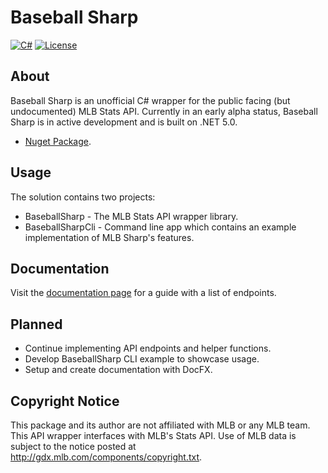 # Baseball Sharp
[![C#](https://img.shields.io/badge/Language-CSharp-darkgreen.svg)](https://en.wikipedia.org/wiki/C_Sharp_(programming_language)) [![License](https://img.shields.io/badge/License-MIT-red.svg)](https://opensource.org/licenses/MIT)

## About

Baseball Sharp is an unofficial C# wrapper for the public facing (but undocumented) MLB Stats API. Currently in an early alpha status, Baseball Sharp is in active development and is built on .NET 5.0. 

* [Nuget Package](https://www.nuget.org/packages/BaseballSharp/0.1.1-alpha).

## Usage

The solution contains two projects: 

* BaseballSharp - The MLB Stats API wrapper library.
* BaseballSharpCli - Command line app which contains an example implementation of MLB Sharp's features.

## Documentation

Visit the [documentation page](https://github.com/markjamesm/MLB-Sharp/blob/master/Documentation.md) for a guide with a list of endpoints.

## Planned

* Continue implementing API endpoints and helper functions. 
* Develop BaseballSharp CLI example to showcase usage.
* Setup and create documentation with DocFX.

## Copyright Notice 

This package and its author are not affiliated with MLB or any MLB team. This API wrapper interfaces with MLB's Stats API. Use of MLB data is subject to the notice posted at http://gdx.mlb.com/components/copyright.txt.

